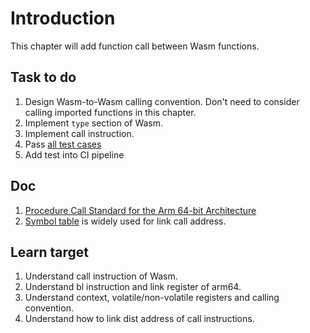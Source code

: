 # Introduction

This chapter will add function call between Wasm functions.

## Task to do

1. Design Wasm-to-Wasm calling convention. Don't need to consider calling imported functions in this chapter.
2. Implement `type` section of Wasm.
3. Implement call instruction.
4. Pass [all test cases](./test)
5. Add test into CI pipeline

## Doc

1. [Procedure Call Standard for the Arm 64-bit Architecture](https://github.com/ARM-software/abi-aa/blob/a82eef0433556b30539c0d4463768d9feb8cfd0b/aapcs64/aapcs64.rst)
2. [Symbol table](https://medium.com/ax1al/a-brief-info-on-linker-loader-symbol-symbol-tables-2fed729eb490) is widely used for link call address.

## Learn target

1. Understand call instruction of Wasm.
2. Understand bl instruction and link register of arm64.
3. Understand context, volatile/non-volatile registers and calling convention.
4. Understand how to link dist address of call instructions.
